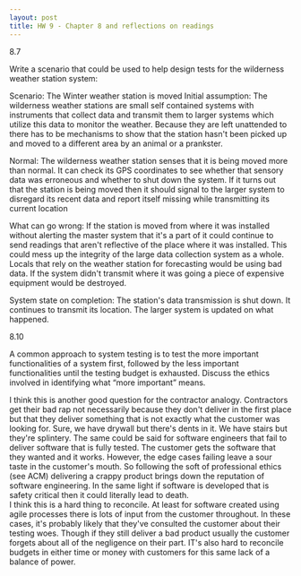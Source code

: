 ```yaml
---
layout: post
title: HW 9 - Chapter 8 and reflections on readings
---
```


8.7

Write a scenario that could be used to help design tests for the wilderness weather station system:

Scenario: The Winter weather station is moved 
Initial assumption: The wilderness weather stations are small self contained systems with instruments that collect data and transmit them to larger systems which utilize this data to monitor the weather. Because they are left unattended to there has to be mechanisms to show that the station hasn't been picked up and moved to a different area by an animal or a prankster. 

Normal: The wilderness weather station senses that it is being moved more than normal. It can check its GPS coordinates to see whether that sensory data was erroneous and whether to shut down the system. If it turns out that the station is being moved then it should signal to the larger system to disregard its recent data and report itself missing while transmitting its current location 

What can go wrong: If the station is moved from where it was installed without alerting the master system that it's a part of it could continue to send readings that aren't reflective of the place where it was installed. This could mess up the integrity of the large data collection system as a whole. Locals that rely on the weather station for forecasting would be using bad data. If the system didn't transmit where it was going a piece of expensive equipment would be destroyed. 


System state on completion: 
The station's data transmission is shut down. It continues to transmit its location. The larger system is updated on what happened.


8.10

A common approach to system testing is to test the more important functionalities of a system first, followed by the less important functionalities until the testing budget is exhausted. Discuss the ethics involved in identifying what “more important” means. 

I think this is another good question for the contractor analogy. Contractors get their bad rap not necessarily because they don't deliver in the first place but that they deliver something that is not exactly what the customer was looking for. Sure, we have drywall but there's dents in it. We have stairs but they're splintery. The same could be said for software engineers that fail to deliver software that is fully tested. The customer gets the software that they wanted and it works. However, the edge cases failing leave a sour taste in the customer's mouth. So following the soft of professional ethics (see ACM) delivering a crappy product brings down the reputation of software engineering. In the same light if software is developed that is safety critical then it could literally lead to death.  
I think this is a hard thing to reconcile. At least for software created using agile processes there is lots of input from the customer throughout. In these cases, it's probably likely that they've consulted the customer about their testing woes. Though if they still deliver a bad product usually the customer forgets about all of the negligence on their part. IT's also hard to reconcile budgets in either time or money with customers for this same lack of a balance of power.

